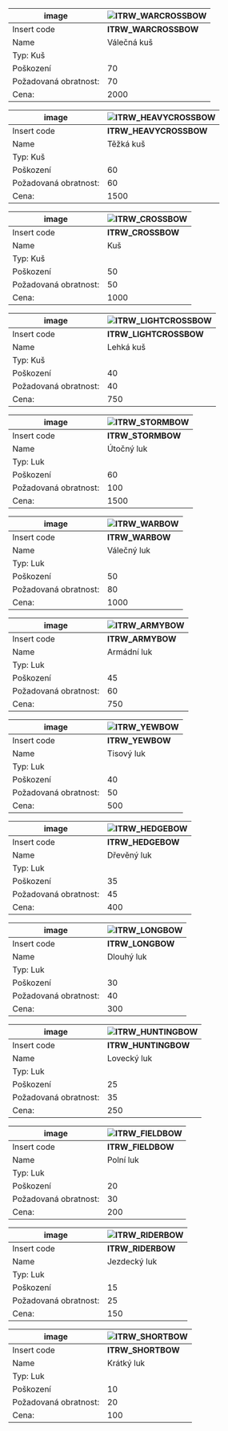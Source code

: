 |image| ![ITRW_WARCROSSBOW](https://github.com/auronen/Sequel-itemlist/blob/master/img/ITRW_WARCROSSBOW.png?raw=true) | 
|-|-|
Insert code|**ITRW_WARCROSSBOW**
Name|Válečná kuš
Typ: Kuš|
Poškození|70
Požadovaná obratnost:|70
Cena:|2000

|image| ![ITRW_HEAVYCROSSBOW](https://github.com/auronen/Sequel-itemlist/blob/master/img/ITRW_HEAVYCROSSBOW.png?raw=true) | 
|-|-|
Insert code|**ITRW_HEAVYCROSSBOW**
Name|Těžká kuš
Typ: Kuš|
Poškození|60
Požadovaná obratnost:|60
Cena:|1500

|image| ![ITRW_CROSSBOW](https://github.com/auronen/Sequel-itemlist/blob/master/img/ITRW_CROSSBOW.png?raw=true) | 
|-|-|
Insert code|**ITRW_CROSSBOW**
Name|Kuš
Typ: Kuš|
Poškození|50
Požadovaná obratnost:|50
Cena:|1000

|image| ![ITRW_LIGHTCROSSBOW](https://github.com/auronen/Sequel-itemlist/blob/master/img/ITRW_LIGHTCROSSBOW.png?raw=true) | 
|-|-|
Insert code|**ITRW_LIGHTCROSSBOW**
Name|Lehká kuš
Typ: Kuš|
Poškození|40
Požadovaná obratnost:|40
Cena:|750

|image| ![ITRW_STORMBOW](https://github.com/auronen/Sequel-itemlist/blob/master/img/ITRW_STORMBOW.png?raw=true) | 
|-|-|
Insert code|**ITRW_STORMBOW**
Name|Útočný luk
Typ: Luk|
Poškození|60
Požadovaná obratnost:|100
Cena:|1500

|image| ![ITRW_WARBOW](https://github.com/auronen/Sequel-itemlist/blob/master/img/ITRW_WARBOW.png?raw=true) | 
|-|-|
Insert code|**ITRW_WARBOW**
Name|Válečný luk
Typ: Luk|
Poškození|50
Požadovaná obratnost:|80
Cena:|1000

|image| ![ITRW_ARMYBOW](https://github.com/auronen/Sequel-itemlist/blob/master/img/ITRW_ARMYBOW.png?raw=true) | 
|-|-|
Insert code|**ITRW_ARMYBOW**
Name|Armádní luk
Typ: Luk|
Poškození|45
Požadovaná obratnost:|60
Cena:|750

|image| ![ITRW_YEWBOW](https://github.com/auronen/Sequel-itemlist/blob/master/img/ITRW_YEWBOW.png?raw=true) | 
|-|-|
Insert code|**ITRW_YEWBOW**
Name|Tisový luk
Typ: Luk|
Poškození|40
Požadovaná obratnost:|50
Cena:|500

|image| ![ITRW_HEDGEBOW](https://github.com/auronen/Sequel-itemlist/blob/master/img/ITRW_HEDGEBOW.png?raw=true) | 
|-|-|
Insert code|**ITRW_HEDGEBOW**
Name|Dřevěný luk
Typ: Luk|
Poškození|35
Požadovaná obratnost:|45
Cena:|400

|image| ![ITRW_LONGBOW](https://github.com/auronen/Sequel-itemlist/blob/master/img/ITRW_LONGBOW.png?raw=true) | 
|-|-|
Insert code|**ITRW_LONGBOW**
Name|Dlouhý luk
Typ: Luk|
Poškození|30
Požadovaná obratnost:|40
Cena:|300

|image| ![ITRW_HUNTINGBOW](https://github.com/auronen/Sequel-itemlist/blob/master/img/ITRW_HUNTINGBOW.png?raw=true) | 
|-|-|
Insert code|**ITRW_HUNTINGBOW**
Name|Lovecký luk
Typ: Luk|
Poškození|25
Požadovaná obratnost:|35
Cena:|250

|image| ![ITRW_FIELDBOW](https://github.com/auronen/Sequel-itemlist/blob/master/img/ITRW_FIELDBOW.png?raw=true) | 
|-|-|
Insert code|**ITRW_FIELDBOW**
Name|Polní luk
Typ: Luk|
Poškození|20
Požadovaná obratnost:|30
Cena:|200

|image| ![ITRW_RIDERBOW](https://github.com/auronen/Sequel-itemlist/blob/master/img/ITRW_RIDERBOW.png?raw=true) | 
|-|-|
Insert code|**ITRW_RIDERBOW**
Name|Jezdecký luk
Typ: Luk|
Poškození|15
Požadovaná obratnost:|25
Cena:|150

|image| ![ITRW_SHORTBOW](https://github.com/auronen/Sequel-itemlist/blob/master/img/ITRW_SHORTBOW.png?raw=true) | 
|-|-|
Insert code|**ITRW_SHORTBOW**
Name|Krátký luk
Typ: Luk|
Poškození|10
Požadovaná obratnost:|20
Cena:|100

